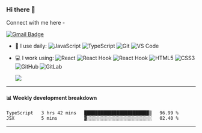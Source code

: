 ### Hi there 👋



Connect with me here -

[![Gmail Badge](https://img.shields.io/badge/-403216075@qq.com-c14438?style=plastic&logo=foxmail&logoColor=white&link=mailto:403216075@qq.com)](mailto:403216075@qq.com)

<!-- - 🔭 I’m currently working on ... -->

- 🚀 I use daily: 
  ![JavaScript](https://img.shields.io/badge/-JavaScript-black?style=plastic&logo=javascript)
  ![TypeScript](https://img.shields.io/badge/-TypeScript-black?style=plastic&logo=typescript)
  ![Git](https://img.shields.io/badge/-Git-black?style=plastic&logo=git)
  ![VS Code](https://img.shields.io/badge/-VS%20Code-007ACC?style=plastic&logo=visual-studio-code)
- 💻 I work using:
  ![React](https://img.shields.io/badge/-React-3b2e5a?style=plastic&logo=react)
  ![React Hook](https://img.shields.io/badge/-React%20Hook-3b2e5a?style=plastic&logo=react)
  ![React Hook](https://img.shields.io/badge/-Ant%20Design-0170fe?style=plastic&logo=Ant%20Design)
  ![HTML5](https://img.shields.io/badge/-HTML5-E34F26?style=plastic&logo=html5&logoColor=white)
  ![CSS3](https://img.shields.io/badge/-CSS3-1572B6?style=plastic&logo=css3)
  ![GitHub](https://img.shields.io/badge/-GitHub-181717?style=plastic&logo=github)
  ![GitLab](https://img.shields.io/badge/-GitLab-FCA121?style=plastic&logo=gitlab)
  
  [<img  src="https://github-readme-stats.vercel.app/api?username=Rthong&theme=dark&show_icons=true">](https://metrics.lecoq.io/Rthong?template=classic)

<!-- - 🌱 I’m currently learning ... 
- 👯 I’m looking to collaborate on ...
- 🤔 I’m looking for help with ...
- 💬 Ask me about ...
- 📫 How to reach me: ...
- 😄 Pronouns: ...
- ⚡ Fun fact: ...
-->

---

#### :bar_chart: Weekly development breakdown

<!--START_SECTION:waka-->
```text
TypeScript   3 hrs 42 mins   ████████████████████████▒   96.99 % 
JSX          5 mins          ▓░░░░░░░░░░░░░░░░░░░░░░░░   02.40 % 
```
<!--END_SECTION:waka-->

---

